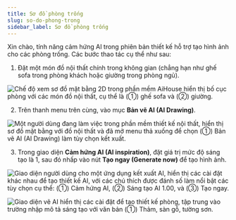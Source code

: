 ```yaml
---
title: Sơ đồ phòng trống
slug: so-do-phong-trong
sidebar_label: Sơ đồ phòng trống
---
```


Xin chào, tính năng cảm hứng AI trong phiên bản thiết kế hỗ trợ tạo hình ảnh cho các phòng trống. Các bước thao tác cụ thể như sau:

1. Đặt một món đồ nội thất chính trong không gian (chẳng hạn như ghế sofa trong phòng khách hoặc giường trong phòng ngủ).

![Chế độ xem sơ đồ mặt bằng 2D trong phần mềm AiHouse hiển thị bố cục phòng với các món đồ nội thất, cụ thể là (①) ghế sofa và (②) giường.](https://storage.googleapis.com/jegavn_kb/images/f8bae6d9-c048-4640-940e-7854e70308c7.png)

2. Trên thanh menu trên cùng, vào mục **Bản vẽ AI (AI Drawing)**.

![Một người dùng đang làm việc trong phần mềm thiết kế nội thất, hiển thị sơ đồ mặt bằng với đồ nội thất và đã mở menu thả xuống để chọn (①) Bản vẽ AI (AI Drawing) làm tùy chọn kết xuất.](https://storage.googleapis.com/jegavn_kb/images/60c894bb-5698-4cc8-8899-84be83a03980.png)

3. Trong giao diện **Cảm hứng AI (AI inspiration)**, đặt giá trị mức độ sáng tạo là 1, sau đó nhấp vào nút **Tạo ngay (Generate now)** để tạo hình ảnh.

![Giao diện người dùng cho một ứng dụng kết xuất AI, hiển thị các cài đặt khác nhau để tạo thiết kế AI, với các chú thích được đánh số làm nổi bật các tùy chọn cụ thể: (①) Cảm hứng AI, (②) Sáng tạo AI 1.00, và (③) Tạo ngay.](https://storage.googleapis.com/jegavn_kb/images/72ef43f2-a1c6-4bcd-8cfe-a36883a3b142.png)

![Giao diện vẽ AI hiển thị các cài đặt để tạo thiết kế phòng, tập trung vào trường nhập mô tả sáng tạo với văn bản (①) Thảm, sàn gỗ, tường sơn.](https://storage.googleapis.com/jegavn_kb/images/bb9536ec-a62d-4cc0-95d6-88a8a58640a0.png)
